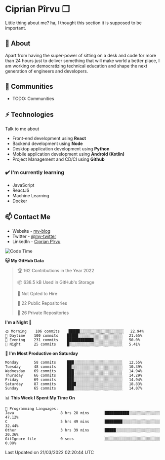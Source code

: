 # Ciprian Pîrvu ❐

Little thing about me? ha, I thought this section it is supposed to be important.

## 🧐 About

Apart from having the super-power of sitting on a desk and code for more than 24 hours just to deliver something that will make world a better place, I am working on democratizing technical education and shape the next generation of engineers and developers.

## 👯 Communities

-   TODO: Communities

## ⚡ Technologies

Talk to me about

-   Front-end development using **React**
-   Backend development using **Node**
-   Desktop application development using **Python**
-   Mobile application development using **Android (Kotlin)**
-   Project Management and CD/CI using **Github**

### ✔️ I'm currently learning

-   JavaScript
-   ReactJS
-   Machine Learning
-   Docker

## 📫 Contact Me

-   Website - [my-blog]()
-   Twitter - [@my-twitter]()
-   LinkedIn - [Ciprian Pîrvu](https://www.linkedin.com/in/p%C3%AErvu-ciprian-cristian-4415991b1/)

<!--START_SECTION:waka-->
![Code Time](http://img.shields.io/badge/Code%20Time-1%2C060%20hrs%2030%20mins-blue)

**🐱 My GitHub Data** 

> 🏆 162 Contributions in the Year 2022
 > 
> 📦 638.5 kB Used in GitHub's Storage 
 > 
> 🚫 Not Opted to Hire
 > 
> 📜 22 Public Repositories 
 > 
> 🔑 26 Private Repositories  
 > 
**I'm a Night 🦉** 

```text
🌞 Morning    106 commits    █████░░░░░░░░░░░░░░░░░░░░   22.94% 
🌆 Daytime    100 commits    █████░░░░░░░░░░░░░░░░░░░░   21.65% 
🌃 Evening    231 commits    ████████████░░░░░░░░░░░░░   50.0% 
🌙 Night      25 commits     █░░░░░░░░░░░░░░░░░░░░░░░░   5.41%

```
📅 **I'm Most Productive on Saturday** 

```text
Monday       58 commits     ███░░░░░░░░░░░░░░░░░░░░░░   12.55% 
Tuesday      48 commits     ██░░░░░░░░░░░░░░░░░░░░░░░   10.39% 
Wednesday    69 commits     ███░░░░░░░░░░░░░░░░░░░░░░   14.94% 
Thursday     66 commits     ███░░░░░░░░░░░░░░░░░░░░░░   14.29% 
Friday       69 commits     ███░░░░░░░░░░░░░░░░░░░░░░   14.94% 
Saturday     87 commits     ████░░░░░░░░░░░░░░░░░░░░░   18.83% 
Sunday       65 commits     ███░░░░░░░░░░░░░░░░░░░░░░   14.07%

```


📊 **This Week I Spent My Time On** 

```text
💬 Programming Languages: 
Java                     8 hrs 28 mins       ███████████░░░░░░░░░░░░░░   47.12% 
C                        5 hrs 49 mins       ████████░░░░░░░░░░░░░░░░░   32.44% 
Other                    3 hrs 39 mins       █████░░░░░░░░░░░░░░░░░░░░   20.36% 
GitIgnore file           0 secs              ░░░░░░░░░░░░░░░░░░░░░░░░░   0.08%

```


 Last Updated on 21/03/2022 02:20:44 UTC
<!--END_SECTION:waka-->
